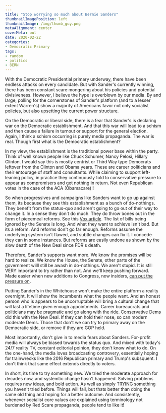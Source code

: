 ```yaml
---
---
title: "Stop worrying so much about Bernie Sanders"
thumbnailImagePosition: left
thumbnailImage: /img/thumb_guy.png
metaAlignment: center
coverMeta: out
date: 2020-02-22
categories:
- Democratic Primary
tags:
- random
- politics
- BERN
---
```


With the Democratic Presidential primary underway, there have been endless attacks on every candidate.  But with Sander's currently winning, there has been constant scare mongering about his policies and potential divisiveness.  However, I believe the hype is overblown by our media.  By and large, polling for the cornerstones of Sander's platform (and to a lesser extent Warren's) show a majority of Americans favor not only socialist policies, but also upsetting the current power structure.

On the Democratic or liberal side, there is a fear that Sander's is declaring war on the Democratic establishment.  And that this war will lead to a schism and then cause a failure in turnout or support for the general election.  Again, I think a schism occurring is purely media propaganda. The war is real. Though first what is the Democratic establishment?

In my view, the establishment is the traditional power base within the party.  Think of well known people like Chuck Schumer, Nancy Pelosi, Hillary Clinton.  I would say this is mostly centrist or Third Way type Democrats leftover from the Clinton and Obama years. These are career politicians and their entourage of staff and consultants.  While claiming to support left-leaning policy, in practice they continuously fold to conservative pressure to appear as compromisers and get nothing in return. Not even Republican votes in the case of the ACA (Obamacare) !

So when progressives and campaigns like Sanders want to go up against them, its because they see this establishment as a bunch of do-nothings.  They benefit from the status-quo and aren't going to go out of their way to change it. In a sense they don't do much. They do throw bones out in the form of piecemeal reforms.  See this [Vox article](https://www.vox.com/2019/11/29/20977735/how-many-bills-passed-house-democrats-trump).  The list of bills being ignored by the Senate is long.  And what they want to achieve isn't bad.  But its a reform.  And reforms don't go far enough.  Reforms assume the underlying system isn't flawed, and subtle changes can fix it. I concede they can in some instances. But reforms are easily undone as shown by the slow death of the New Deal since FDR's death.

Therefore, Sander's supports want more.  We know the promises will be hard to realize.  We know the House, the Senate, other parts of the government willl still be awash in do-nothings.  We aren't stupid.  It is still VERY important to try rather than not.  And we'll keep pushing forward. Made easier when new additions to Congress, now insiders, [can put the pressure on](https://nymag.com/intelligencer/2020/02/alexandria-ocasio-cortez-wants-some-company-in-congress.html).  

Putting Sander's in the Whitehouse won't make the entire platform a reality overnight. It will show the incumbents what the people want.  And an honest person who is appears to be uncorruptable will bring a cultural change that will last a lifetime given enough appointments.  Career bureaucrats and politicians may be pragmatic and go along with the ride.  Conservative Dems did this with the New Deal. If they can hold their nose, so can modern moderate Dems. Those that don't we can try to primary away on the Democratic side, or remove if they are GOP held.

Most importantly, don't give in to media fears about Sanders.  For-profit media will always be biased towards the status quo. And mixed with today's 24/7 reality TV, constant editorial poinion, they don't know what to do.  On the one-hand, the media loves broadcasting controvery, essentially hoping for trainwrecks like the 2016 Republican primary and Trump's subsquent. I don't think that same effect extends directly to voters.  

In short, its time to try something new. We tried the moderate approach for decades now, and systemtic change hasn't happened. Solving problems requires new ideas, and bold action. As well as simply TRYING something you haven't tried before.  Things will fail, but thats better than doing the same old thing and hoping for a better outcome.  And consistently, whenever socialist core values are explained using terminology not burdened by Red Scare propaganda, people tend to like it!  



